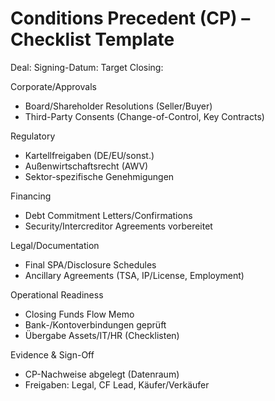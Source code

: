 # Conditions Precedent (CP) – Checklist Template

Deal: <Transaktion>
Signing-Datum: <Datum>
Target Closing: <Datum>

Corporate/Approvals
- Board/Shareholder Resolutions (Seller/Buyer)
- Third-Party Consents (Change-of-Control, Key Contracts)

Regulatory
- Kartellfreigaben (DE/EU/sonst.)
- Außenwirtschaftsrecht (AWV)
- Sektor-spezifische Genehmigungen

Financing
- Debt Commitment Letters/Confirmations
- Security/Intercreditor Agreements vorbereitet

Legal/Documentation
- Final SPA/Disclosure Schedules
- Ancillary Agreements (TSA, IP/License, Employment)

Operational Readiness
- Closing Funds Flow Memo
- Bank-/Kontoverbindungen geprüft
- Übergabe Assets/IT/HR (Checklisten)

Evidence & Sign-Off
- CP-Nachweise abgelegt (Datenraum)
- Freigaben: Legal, CF Lead, Käufer/Verkäufer

